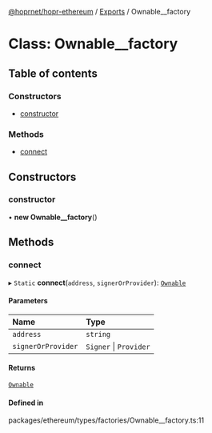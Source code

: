 [@hoprnet/hopr-ethereum](../README.md) / [Exports](../modules.md) / Ownable__factory

# Class: Ownable\_\_factory

## Table of contents

### Constructors

- [constructor](Ownable__factory.md#constructor)

### Methods

- [connect](Ownable__factory.md#connect)

## Constructors

### constructor

• **new Ownable__factory**()

## Methods

### connect

▸ `Static` **connect**(`address`, `signerOrProvider`): [`Ownable`](Ownable.md)

#### Parameters

| Name | Type |
| :------ | :------ |
| `address` | `string` |
| `signerOrProvider` | `Signer` \| `Provider` |

#### Returns

[`Ownable`](Ownable.md)

#### Defined in

packages/ethereum/types/factories/Ownable__factory.ts:11
